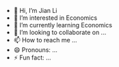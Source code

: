 - 👋 Hi, I’m Jian Li
- 👀 I’m interested in Economics
- 🌱 I’m currently learning Economics
- 💞️ I’m looking to collaborate on ...
- 📫 How to reach me ...
- 😄 Pronouns: ...
- ⚡ Fun fact: ...

<!---
lijiansid/lijiansid is a ✨ special ✨ repository because its `README.md` (this file) appears on your GitHub profile.
You can click the Preview link to take a look at your changes.
--->
